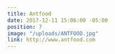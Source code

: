 ```yaml
---
title: Antfood
date: 2017-12-11 15:06:00 -05:00
position: 7
image: "/uploads/ANTFOOD.jpg"
link: http://www.antfood.com
---
```


